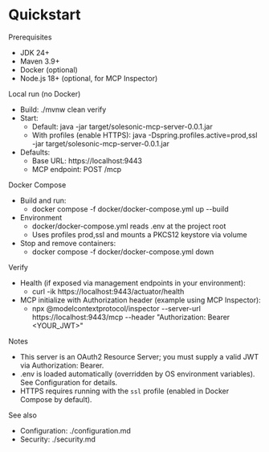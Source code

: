 # Quickstart

Prerequisites
- JDK 24+
- Maven 3.9+
- Docker (optional)
- Node.js 18+ (optional, for MCP Inspector)

Local run (no Docker)
- Build: ./mvnw clean verify
- Start:
  - Default: java -jar target/solesonic-mcp-server-0.0.1.jar
  - With profiles (enable HTTPS): java -Dspring.profiles.active=prod,ssl -jar target/solesonic-mcp-server-0.0.1.jar
- Defaults:
  - Base URL: https://localhost:9443
  - MCP endpoint: POST /mcp

Docker Compose
- Build and run:
  - docker compose -f docker/docker-compose.yml up --build
- Environment
  - docker/docker-compose.yml reads .env at the project root
  - Uses profiles prod,ssl and mounts a PKCS12 keystore via volume
- Stop and remove containers:
  - docker compose -f docker/docker-compose.yml down

Verify
- Health (if exposed via management endpoints in your environment):
  - curl -ik https://localhost:9443/actuator/health
- MCP initialize with Authorization header (example using MCP Inspector):
  - npx @modelcontextprotocol/inspector --server-url https://localhost:9443/mcp --header "Authorization: Bearer <YOUR_JWT>"

Notes
- This server is an OAuth2 Resource Server; you must supply a valid JWT via Authorization: Bearer.
- .env is loaded automatically (overridden by OS environment variables). See Configuration for details.
- HTTPS requires running with the `ssl` profile (enabled in Docker Compose by default).

See also
- Configuration: ./configuration.md
- Security: ./security.md